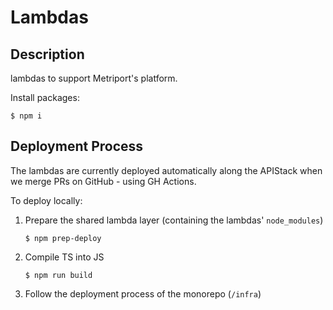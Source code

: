 # Lambdas

## Description

lambdas to support Metriport's platform.

Install packages:

```shell
$ npm i
```

## Deployment Process

The lambdas are currently deployed automatically along the APIStack when we merge PRs on GitHub - using GH Actions.

To deploy locally:

1. Prepare the shared lambda layer (containing the lambdas' `node_modules`)
   ```shell
   $ npm prep-deploy
   ```
1. Compile TS into JS
   ```shell
   $ npm run build
   ```
1. Follow the deployment process of the monorepo (`/infra`)
